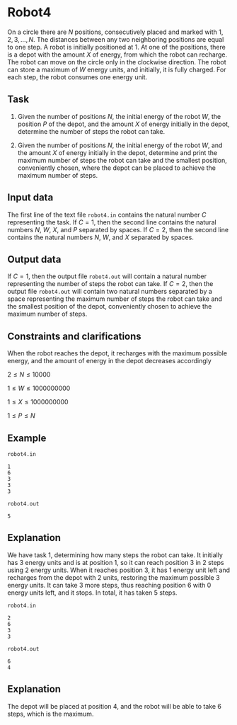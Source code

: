 # Robot4

On a circle there are $N$ positions, consecutively placed and marked with $1, 2, 3, \dots, N$. The distances between any two neighboring positions are equal to one step. A robot is initially positioned at $1$. At one of the positions, there is a depot with the amount $X$ of energy, from which the robot can recharge. The robot can move on the circle only in the clockwise direction. The robot can store a maximum of $W$ energy units, and initially, it is fully charged. For each step, the robot consumes one energy unit.

## Task

1) Given the number of positions $N$, the initial energy of the robot $W$, the position $P$ of the depot, and the amount $X$ of energy initially in the depot, determine the number of steps the robot can take.

2) Given the number of positions $N$, the initial energy of the robot $W$, and the amount $X$ of energy initially in the depot, determine and print the maximum number of steps the robot can take and the smallest position, conveniently chosen, where the depot can be placed to achieve the maximum number of steps.

## Input data

The first line of the text file `robot4.in` contains the natural number $C$ representing the task. If $C=1$, then the second line contains the natural numbers $N$, $W$, $X$, and $P$ separated by spaces. If $C=2$, then the second line contains the natural numbers $N$, $W$, and $X$ separated by spaces.

## Output data

If $C=1$, then the output file `robot4.out` will contain a natural number representing the number of steps the robot can take. If $C=2$, then the output file `robot4.out` will contain two natural numbers separated by a space representing the maximum number of steps the robot can take and the smallest position of the depot, conveniently chosen to achieve the maximum number of steps.

## Constraints and clarifications

When the robot reaches the depot, it recharges with the maximum possible energy, and the amount of energy in the depot decreases accordingly

$2 \leq N \leq 10000$

$1 \leq W \leq 1000000000$

$1 \leq X \leq 1000000000$

$1 \leq P \leq N$

## Example

`robot4.in`
```
1 
6 
3 
3 
3
```

`robot4.out`
```
5
```

## Explanation

We have task 1, determining how many steps the robot can take. It initially has $3$ energy units and is at position $1$, so it can reach position $3$ in $2$ steps using $2$ energy units. When it reaches position $3$, it has $1$ energy unit left and recharges from the depot with $2$ units, restoring the maximum possible $3$ energy units. It can take $3$ more steps, thus reaching position $6$ with $0$ energy units left, and it stops. In total, it has taken $5$ steps.

`robot4.in`
```
2 
6 
3 
3
```

`robot4.out`
```
6 
4
```

## Explanation

The depot will be placed at position $4$, and the robot will be able to take $6$ steps, which is the maximum.